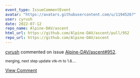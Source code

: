```yaml
---
event_type: IssueCommentEvent
avatar: "https://avatars.githubusercontent.com/u/1194526?"
user: cyrush
date: 2022-07-12
repo_name: Alpine-DAV/ascent
html_url: https://github.com/Alpine-DAV/ascent/pull/952
repo_url: https://github.com/Alpine-DAV/ascent
---
```


<a href='https://github.com/cyrush' target='_blank'>cyrush</a> commented on issue <a href='https://github.com/Alpine-DAV/ascent/pull/952' target='_blank'>Alpine-DAV/ascent#952</a>.

<small>merging, next step update vtk-m to 1.8....</small>

<a href='https://github.com/Alpine-DAV/ascent/pull/952' target='_blank'>View Comment</a>
